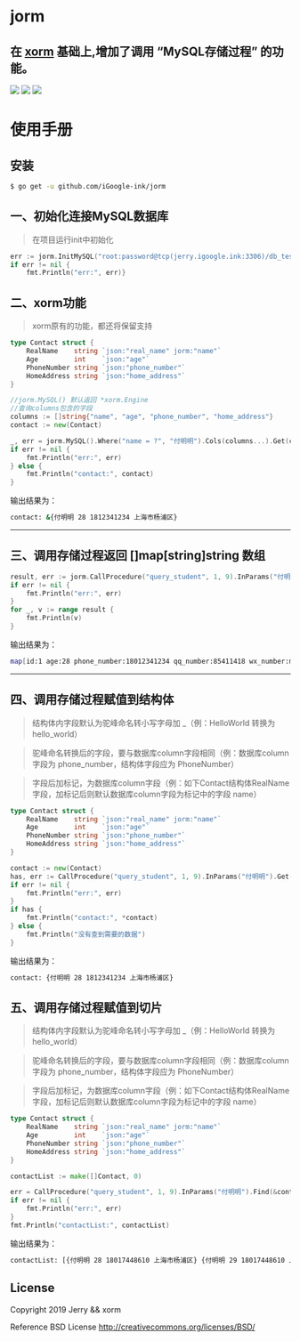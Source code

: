 
# jorm


## 在 [xorm](https://github.com/go-xorm/xorm) 基础上,增加了调用 “MySQL存储过程” 的功能。


<a href="https://www.igoogle.ink" target="_blank"><img src="https://img.shields.io/badge/Author-Jerry-blue.svg"/></a>
<a href="https://golang.org" target="_blank"><img src="https://img.shields.io/badge/Golang-1.11+-brightgreen.svg"/></a>
<img src="https://img.shields.io/badge/Build-passing-brightgreen.svg"/>

# 使用手册

## 安装
```bash
$ go get -u github.com/iGoogle-ink/jorm
```

## 一、初始化连接MySQL数据库
> 在项目运行init中初始化
```go
err := jorm.InitMySQL("root:password@tcp(jerry.igoogle.ink:3306)/db_test?charset=utf8&parseTime=true&loc=Local")
if err != nil {
	fmt.Println("err:", err)}
```

## 二、xorm功能
> xorm原有的功能，都还将保留支持
```go
type Contact struct {
	RealName    string `json:"real_name" jorm:"name"`
	Age         int    `json:"age"`
	PhoneNumber string `json:"phone_number"`
	HomeAddress string `json:"home_address"`
}

//jorm.MySQL() 默认返回 *xorm.Engine
//查询columns包含的字段
columns := []string{"name", "age", "phone_number", "home_address"}
contact := new(Contact)

_, err = jorm.MySQL().Where("name = ?", "付明明").Cols(columns...).Get(contact)
if err != nil {
	fmt.Println("err:", err)
} else {
	fmt.Println("contact:", contact)
}
```
输出结果为：
```bash
contact: &{付明明 28 1812341234 上海市杨浦区}
```

---

## 三、调用存储过程返回 []map[string]string 数组
```go
result, err := jorm.CallProcedure("query_student", 1, 9).InParams("付明明").Query()
if err != nil {
	fmt.Println("err:", err)
}
for _, v := range result {
	fmt.Println(v)
}
```
输出结果为：
```bash
map[id:1 age:28 phone_number:18012341234 qq_number:85411418 wx_number:ming_85411418 home_address:上海市杨浦区 name:付明明 gender:男 company_address:上海市杨浦区军工路100号]
```

---

## 四、调用存储过程赋值到结构体
> 结构体内字段默认为驼峰命名转小写字母加 _（例：HelloWorld 转换为 hello_world）

> 驼峰命名转换后的字段，要与数据库column字段相同（例：数据库column字段为 phone_number，结构体字段应为 PhoneNumber）

> 字段后加标记，为数据库column字段（例：如下Contact结构体RealName字段，加标记后则默认数据库column字段为标记中的字段 name）
```go
type Contact struct {
	RealName    string `json:"real_name" jorm:"name"`
	Age         int    `json:"age"`
	PhoneNumber string `json:"phone_number"`
	HomeAddress string `json:"home_address"`
}

contact := new(Contact)
has, err := CallProcedure("query_student", 1, 9).InParams("付明明").Get(contact)
if err != nil {
	fmt.Println("err:", err)
}
if has {
	fmt.Println("contact:", *contact)
} else {
	fmt.Println("没有查到需要的数据")
}
```
输出结果为：
```bash
contact: {付明明 28 1812341234 上海市杨浦区}
```

## 五、调用存储过程赋值到切片
> 结构体内字段默认为驼峰命名转小写字母加 _（例：HelloWorld 转换为 hello_world）

> 驼峰命名转换后的字段，要与数据库column字段相同（例：数据库column字段为 phone_number，结构体字段应为 PhoneNumber）

> 字段后加标记，为数据库column字段（例：如下Contact结构体RealName字段，加标记后则默认数据库column字段为标记中的字段 name）
```go
type Contact struct {
	RealName    string `json:"real_name" jorm:"name"`
	Age         int    `json:"age"`
	PhoneNumber string `json:"phone_number"`
	HomeAddress string `json:"home_address"`
}

contactList := make([]Contact, 0)

err = CallProcedure("query_student", 1, 9).InParams("付明明").Find(&contactList)
if err != nil {
	fmt.Println("err:", err)
}
fmt.Println("contactList:", contactList)
```

输出结果为：
```bash
contactList: [{付明明 28 18017448610 上海市杨浦区} {付明明 29 18017448610 上海市杨浦区} {付明明 30 18017448610 上海市杨浦区}]
```

## License

Copyright 2019 Jerry && xorm

Reference BSD License http://creativecommons.org/licenses/BSD/
